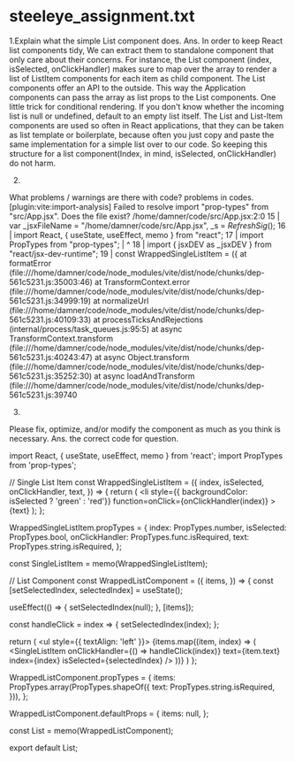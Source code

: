 # steeleye_assignment.txt
1.Explain what the simple List component does.
 Ans. In order to keep React list components tidy, We can extract them to standalone component that only care about their concerns. For instance, the List component (index, isSelected, onClickHandler) makes sure to map over the array to render a list of ListItem components for each item as child component. 
     The List components offer an API to the outside. This way the Application components can pass the array as list props to the List components. One little trick for conditional rendering. If you don't know whether the incoming list is null or undefined, default to an empty list itself.
      The List and List-Item components are used so often in React applications, that they can be taken as list template or boilerplate, because often you just copy and paste the same implementation for a simple list over to our code. So keeping this structure for a list component(Index,  in mind, isSelected, onClickHandler) do not harm.


2.
What problems / warnings are there with code?
problems in codes.
[plugin:vite:import-analysis] Failed to resolve import "prop-types" from "src/App.jsx". Does the file exist?
/home/damner/code/src/App.jsx:2:0
15 |  var _jsxFileName = "/home/damner/code/src/App.jsx", _s = $RefreshSig$();
16 |  import React, { useState, useEffect, memo } from "react";
17 |  import PropTypes from "prop-types";
   |                         ^
18 |  import { jsxDEV as _jsxDEV } from "react/jsx-dev-runtime";
19 |  const WrappedSingleListItem = ({
    at formatError (file:///home/damner/code/node_modules/vite/dist/node/chunks/dep-561c5231.js:35003:46)
    at TransformContext.error (file:///home/damner/code/node_modules/vite/dist/node/chunks/dep-561c5231.js:34999:19)
    at normalizeUrl (file:///home/damner/code/node_modules/vite/dist/node/chunks/dep-561c5231.js:40109:33)
    at processTicksAndRejections (internal/process/task_queues.js:95:5)
    at async TransformContext.transform (file:///home/damner/code/node_modules/vite/dist/node/chunks/dep-561c5231.js:40243:47)
    at async Object.transform (file:///home/damner/code/node_modules/vite/dist/node/chunks/dep-561c5231.js:35252:30)
    at async loadAndTransform (file:///home/damner/code/node_modules/vite/dist/node/chunks/dep-561c5231.js:39740


3.
Please fix, optimize, and/or modify the component as much as you think is necessary.
Ans. 
the correct code for question.

import React, { useState, useEffect, memo } from 'react';
import PropTypes from 'prop-types';

// Single List Item
const WrappedSingleListItem = ({
  index,
  isSelected,
  onClickHandler,
  text,
}) => {
  return (
    <li
      style={{ backgroundColor: isSelected ? 'green' : 'red'}}
      function=onClick={onClickHandler(index)}
    >
      {text}
    </li>
  );
};

WrappedSingleListItem.propTypes = {
  index: PropTypes.number,
  isSelected: PropTypes.bool,
  onClickHandler: PropTypes.func.isRequired,
  text: PropTypes.string.isRequired,
};

const SingleListItem = memo(WrappedSingleListItem);

// List Component
const WrappedListComponent = ({
  items,
}) => {
  const [setSelectedIndex, selectedIndex] = useState();

  useEffect(() => {
    setSelectedIndex(null);
  }, [items]);

  const handleClick = index => {
    setSelectedIndex(index);
  };

  return (
    <ul style={{ textAlign: 'left' }}>
      {items.map((item, index) => (
        <SingleListItem
          onClickHandler={() => handleClick(index)}
          text={item.text}
          index={index}
          isSelected={selectedIndex}
        />
      ))}
    </ul>
  )
};

WrappedListComponent.propTypes = {
  items: PropTypes.array(PropTypes.shapeOf({
    text: PropTypes.string.isRequired,
  })),
};

WrappedListComponent.defaultProps = {
  items: null,
};

const List = memo(WrappedListComponent);

export default List;
